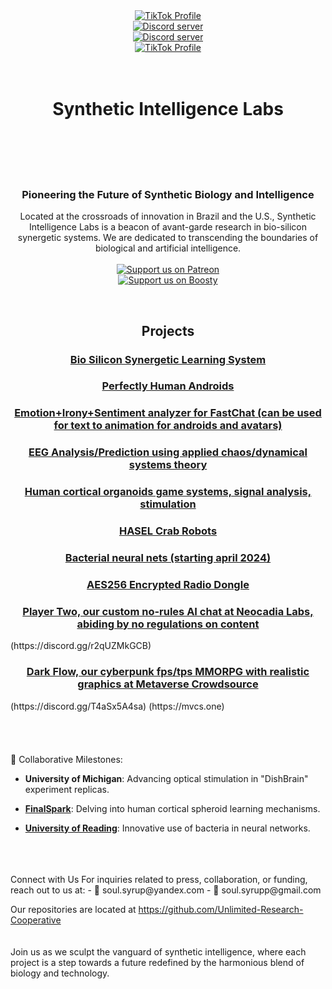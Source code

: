 
<div align="center">
  <a href="https://www.tiktok.com/@synthetic_intelligence">
    <img src="https://img.shields.io/badge/TikTok-synthetic_intelligence_labs-ff0080?style=for-the-badge&logo=tiktok&logoColor=white&labelColor=000000" alt="TikTok Profile">
  </a>
</div>

<div align="center">
  <a href="https://discord.gg/GVyaBEjCY2">
    <img src="https://img.shields.io/static/v1?label=Unlimited%20Research%20Cooperative&message=Join%20Now&color=7289DA&logo=discord&style=for-the-badge" alt="Discord server">
  </a>
</div>
<div align="center">
  <a href="https://discord.gg/HBHGvDxDmt">
    <img src="https://img.shields.io/static/v1?label=Metaverse%20Crowdsource&message=450%20Members&color=7289DA&logo=discord&style=for-the-badge" alt="Discord server">
  </a>
</div>

<div align="center">
  <a href="https://www.tiktok.com/@metaversecrowdsourcebr">
    <img src="https://img.shields.io/badge/TikTok-metaverse_crowdsource-ff0080?style=for-the-badge&logo=tiktok&logoColor=white&labelColor=000000" alt="TikTok Profile">
  </a>
</div>
 <br>
  <br>
<div align="center">
  
# Synthetic Intelligence Labs
<br><br>
<br><br>
### Pioneering the Future of Synthetic Biology and Intelligence

Located at the crossroads of innovation in Brazil and the U.S., Synthetic Intelligence Labs is a beacon of avant-garde research in bio-silicon synergetic systems. We are dedicated to transcending the boundaries of biological and artificial intelligence.
<br><br>
  <a href="https://www.patreon.com/synthetic_intelligence">
    <img src="https://your-patreon-logo-url-here" alt="Support us on Patreon">
  </a>
  <br>
  <a href="https://boosty.to/synthetic_intelligence">
    <img src="https://your-boosty-logo-url-here" alt="Support us on Boosty">
  </a>
</div>
<br>

<h2 align="center">Projects</h2>

<h3 align="center"><a href="https://github.com/Unlimited-Research-Cooperative/Human-Brain-Rat">Bio Silicon Synergetic Learning System</a></h3>
<h3 align="center"><a href="https://github.com/Unlimited-Research-Cooperative/Android-HASEL">Perfectly Human Androids</a></h3>
<h3 align="center"><a href="https://github.com/Unlimited-Research-Cooperative/FastChatWithEmotionAnalyzer">Emotion+Irony+Sentiment analyzer for FastChat (can be used for text to animation for androids and avatars)</a></h3>
<h3 align="center"><a href="https://github.com/Metaverse-Crowdsource/EEG-Chaos-Kuramoto-Neural-Net">EEG Analysis/Prediction using applied chaos/dynamical systems theory</a></h3>
<h3 align="center"><a href="https://github.com/Unlimited-Research-Cooperative/human-cortical-organoid-signal-analysis">Human cortical organoids game systems, signal analysis, stimulation</a></h3>
<h3 align="center"><a href="https://github.com/Unlimited-Research-Cooperative/HASEL-crab-bot">HASEL Crab Robots</a></h3>
<h3 align="center"><a href="https://github.com/Unlimited-Research-Cooperative/Bacteria-Neural-Network">Bacterial neural nets (starting april 2024)</a></h3>
<h3 align="center"><a href="https://github.com/Unlimited-Research-Cooperative/SecureVoiceComms-Pro">AES256 Encrypted Radio Dongle</a></h3>
<h3 align="center"><a href="https://app.playertwo.ai/#/">Player Two, our custom no-rules AI chat at Neocadia Labs, abiding by no regulations on content</a></h3>(https://discord.gg/r2qUZMkGCB)  
<h3 align="center"><a href="https://discord.gg/HBHGvDxDmt">Dark Flow, our cyberpunk fps/tps MMORPG with realistic graphics at Metaverse Crowdsource</a></h3>(https://discord.gg/T4aSx5A4sa) (https://mvcs.one)



</div>
<br>
<br>
<br>
<br>
<br>
🤝 Collaborative Milestones:

- **University of Michigan**: Advancing optical stimulation in "DishBrain" experiment replicas.
  
- [**FinalSpark**](https://finalspark.com/): Delving into human cortical spheroid learning mechanisms.
  
- [**University of Reading**](https://sites.google.com/site/complexlivingmachineslab): Innovative use of bacteria in neural networks.
<br>
<br>
<br>
Connect with Us
For inquiries related to press, collaboration, or funding, reach out to us at:
- 📧 soul.syrup@yandex.com
- 📧 soul.syrupp@gmail.com

Our repositories are located at https://github.com/Unlimited-Research-Cooperative
<br>
<br>
<br>
Join us as we sculpt the vanguard of synthetic intelligence, where each project is a step towards a future redefined by the harmonious blend of biology and technology.
